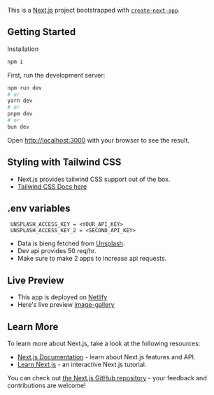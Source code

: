 This is a [Next.js](https://nextjs.org/) project bootstrapped with [`create-next-app`](https://github.com/vercel/next.js/tree/canary/packages/create-next-app).

## Getting Started

Installation
```bash
npm i
```

First, run the development server:

```bash
npm run dev
# or
yarn dev
# or
pnpm dev
# or
bun dev
```

Open [http://localhost:3000](http://localhost:3000) with your browser to see the result.


## Styling with Tailwind CSS
- Next.js provides tailwind CSS support out of the box.
- [Tailwind CSS Docs here](https://tailwindcss.com/docs/)

## .env variables
```
 UNSPLASH_ACCESS_KEY = <YOUR_API_KEY>
 UNSPLASH_ACCESS_KEY_2 = <SECOND_API_KEY>
```
- Data is bieng fetched from [Unsplash](https://unsplash.com/).
- Dev api provides 50 req/hr.
-  Make sure to make 2 apps to increase api requests.

## Live Preview
- This app is deployed on [Netlify](https://app.netlify.com/)
- Here's live preview [image-gallery](https://image-gallery-next.netlify.app/)

## Learn More

To learn more about Next.js, take a look at the following resources:

- [Next.js Documentation](https://nextjs.org/docs) - learn about Next.js features and API.
- [Learn Next.js](https://nextjs.org/learn) - an interactive Next.js tutorial.

You can check out [the Next.js GitHub repository](https://github.com/vercel/next.js/) - your feedback and contributions are welcome!



